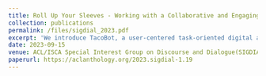 ```yaml
---
title: Roll Up Your Sleeves - Working with a Collaborative and Engaging Task Oriented Dialogue System
collection: publications
permalink: /files/sigdial_2023.pdf
excerpt: 'We introduce TacoBot, a user-centered task-oriented digital assistant designed to guide users through complex real-world tasks with multiple steps. Covering a wide range of cooking and how-to tasks, we aim to deliver a collaborative and engaging dialogue experience. Equipped with language understanding, dialogue management, and response generation components supported by a robust search engine, TacoBot ensures efficient task assistance.'
date: 2023-09-15
venue: ACL/ISCA Special Interest Group on Discourse and Dialogue(SIGDIAL) 2023
paperurl: https://aclanthology.org/2023.sigdial-1.19
---
```

